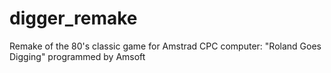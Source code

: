 # digger_remake
Remake of the 80's classic game for Amstrad CPC computer: "Roland Goes Digging" programmed by Amsoft

